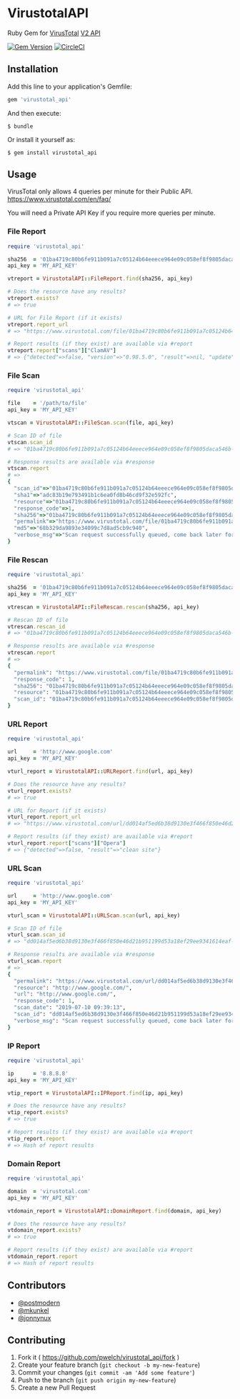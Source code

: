 # VirustotalAPI

Ruby Gem for [VirusTotal](https://www.virustotal.com) [V2 API](https://www.virustotal.com/en/documentation/public-api/)

[![Gem Version](https://badge.fury.io/rb/virustotal_api.svg)](http://badge.fury.io/rb/virustotal_api)
[![CircleCI](https://circleci.com/gh/pwelch/virustotal_api.svg?style=svg)](https://circleci.com/gh/pwelch/virustotal_api)

## Installation

Add this line to your application's Gemfile:

```ruby
gem 'virustotal_api'
```

And then execute:

    $ bundle

Or install it yourself as:

    $ gem install virustotal_api

## Usage

VirusTotal only allows 4 queries per minute for their Public API. https://www.virustotal.com/en/faq/

You will need a Private API Key if you require more queries per minute.

### File Report

```ruby
require 'virustotal_api'

sha256  = '01ba4719c80b6fe911b091a7c05124b64eeece964e09c058ef8f9805daca546b'
api_key = 'MY_API_KEY'

vtreport = VirustotalAPI::FileReport.find(sha256, api_key)

# Does the resource have any results?
vtreport.exists?
# => true

# URL for File Report (if it exists)
vtreport.report_url
# => "https://www.virustotal.com/file/01ba4719c80b6fe911b091a7c05124b64eeece964e09c058ef8f9805daca546b/analysis/1418032127/"

# Report results (if they exist) are available via #report
vtreport.report["scans"]["ClamAV"]
# => {"detected"=>false, "version"=>"0.98.5.0", "result"=>nil, "update"=>"20141208"}
```

### File Scan

```ruby
require 'virustotal_api'

file    = '/path/to/file'
api_key = 'MY_API_KEY'

vtscan = VirustotalAPI::FileScan.scan(file, api_key)

# Scan ID of file
vtscan.scan_id
# => "01ba4719c80b6fe911b091a7c05124b64eeece964e09c058ef8f9805daca546b-1419454668"

# Response results are available via #response
vtscan.report
# =>
{
  "scan_id"=>"01ba4719c80b6fe911b091a7c05124b64eeece964e09c058ef8f9805daca546b-1419454668",
  "sha1"=>"adc83b19e793491b1c6ea0fd8b46cd9f32e592fc",
  "resource"=>"01ba4719c80b6fe911b091a7c05124b64eeece964e09c058ef8f9805daca546b",
  "response_code"=>1,
  "sha256"=>"01ba4719c80b6fe911b091a7c05124b64eeece964e09c058ef8f9805daca546b",
  "permalink"=>"https://www.virustotal.com/file/01ba4719c80b6fe911b091a7c05124b64eeece964e09c058ef8f9805daca546b/analysis/1419454668/",
  "md5"=>"68b329da9893e34099c7d8ad5cb9c940",
  "verbose_msg"=>"Scan request successfully queued, come back later for the report"
}
```

### File Rescan

```ruby
require 'virustotal_api'

sha256  = '01ba4719c80b6fe911b091a7c05124b64eeece964e09c058ef8f9805daca546b'
api_key = 'MY_API_KEY'

vtrescan = VirustotalAPI::FileRescan.rescan(sha256, api_key)

# Rescan ID of file
vtrescan.rescan_id
# => "01ba4719c80b6fe911b091a7c05124b64eeece964e09c058ef8f9805daca546b-1562684247"

# Response results are available via #response
vtrescan.report
# =>
{
  "permalink": "https://www.virustotal.com/file/01ba4719c80b6fe911b091a7c05124b64eeece964e09c058ef8f9805daca546b/analysis/1562684247/",
  "response_code": 1,
  "sha256": "01ba4719c80b6fe911b091a7c05124b64eeece964e09c058ef8f9805daca546b",
  "resource": "01ba4719c80b6fe911b091a7c05124b64eeece964e09c058ef8f9805daca546b",
  "scan_id": "01ba4719c80b6fe911b091a7c05124b64eeece964e09c058ef8f9805daca546b-1562684247"
}
```

### URL Report

```ruby
require 'virustotal_api'

url     = 'http://www.google.com'
api_key = 'MY_API_KEY'

vturl_report = VirustotalAPI::URLReport.find(url, api_key)

# Does the resource have any results?
vturl_report.exists?
# => true

# URL for Report (if it exists)
vturl_report.report_url
# => "https://www.virustotal.com/url/dd014af5ed6b38d9130e3f466f850e46d21b951199d53a18ef29ee9341614eaf/analysis/1419457210/"

# Report results (if they exist) are available via #report
vturl_report.report["scans"]["Opera"]
# => {"detected"=>false, "result"=>"clean site"}
```

### URL Scan

```ruby
require 'virustotal_api'

url     = 'http://www.google.com'
api_key = 'MY_API_KEY'

vturl_scan = VirustotalAPI::URLScan.scan(url, api_key)

# Scan ID of file
vturl_scan.scan_id
# => "dd014af5ed6b38d9130e3f466f850e46d21b951199d53a18ef29ee9341614eaf-1562751553"

# Response results are available via #response
vturl_scan.report
# =>
{
  "permalink": "https://www.virustotal.com/url/dd014af5ed6b38d9130e3f466f850e46d21b951199d53a18ef29ee9341614eaf/analysis/1562751553/",
  "resource": "http://www.google.com/",
  "url": "http://www.google.com/",
  "response_code": 1,
  "scan_date": "2019-07-10 09:39:13",
  "scan_id": "dd014af5ed6b38d9130e3f466f850e46d21b951199d53a18ef29ee9341614eaf-1562751553",
  "verbose_msg": "Scan request successfully queued, come back later for the report"
}
```

### IP Report

```ruby
require 'virustotal_api'

ip      = '8.8.8.8'
api_key = 'MY_API_KEY'

vtip_report = VirustotalAPI::IPReport.find(ip, api_key)

# Does the resource have any results?
vtip_report.exists?
# => true

# Report results (if they exist) are available via #report
vtip_report.report
# => Hash of report results
```

### Domain Report

```ruby
require 'virustotal_api'

domain  = 'virustotal.com'
api_key = 'MY_API_KEY'

vtdomain_report = VirustotalAPI::DomainReport.find(domain, api_key)

# Does the resource have any results?
vtdomain_report.exists?
# => true

# Report results (if they exist) are available via #report
vtdomain_report.report
# => Hash of report results
```

## Contributors

- [@postmodern](https://github.com/postmodern)
- [@mkunkel](https://github.com/mkunkel)
- [@jonnynux](https://github.com/jonnynux)

## Contributing

1. Fork it ( https://github.com/pwelch/virustotal_api/fork )
2. Create your feature branch (`git checkout -b my-new-feature`)
3. Commit your changes (`git commit -am 'Add some feature'`)
4. Push to the branch (`git push origin my-new-feature`)
5. Create a new Pull Request

